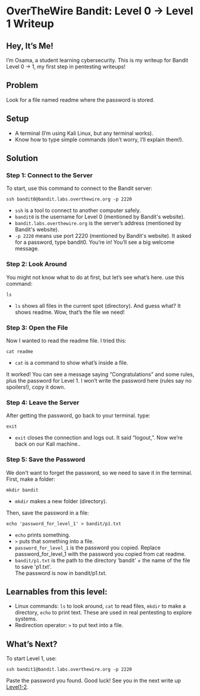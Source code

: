 # OverTheWire Bandit: Level 0 → Level 1 Writeup

## Hey, It’s Me!
I’m Osama, a student learning cybersecurity. This is my writeup for Bandit Level 0 → 1, my first step in pentesting writeups!

## Problem
Look for a file named readme where the password is stored.

## Setup
- A terminal (I’m using Kali Linux, but any terminal works).
- Know how to type simple commands (don’t worry, I’ll explain them!).

## Solution
### Step 1: Connect to the Server
To start, use this command to connect to the Bandit server:
```
ssh bandit0@bandit.labs.overthewire.org -p 2220
```
- `ssh` is a tool to connect to another computer safely.
- `bandit0` is the username for Level 0 (mentioned by Bandit's website).
- `bandit.labs.overthewire.org` is the server’s address (mentioned by Bandit's website).
- `-p 2220` means use port 2220 (mentioned by Bandit's website).
It asked for a password, type bandit0. You’re in! You’ll see a big welcome message.

### Step 2: Look Around
You might not know what to do at first, but let’s see what’s here. use this command:
```
ls
```
- `ls` shows all files in the current spot (directory).
And guess what? It shows readme. Wow, that’s the file we need!

### Step 3: Open the File
Now I wanted to read the readme file. I tried this:
```
cat readme
```
- `cat` is a command to show what’s inside a file.

It worked! You can see a message saying “Congratulations” and some rules, plus the password for Level 1. I won’t write the password here (rules say no spoilers!), copy it down.

### Step 4: Leave the Server
After getting the password, go back to your terminal. type:
```
exit
```
- `exit` closes the connection and logs out.
It said “logout,”. Now we’re back on our Kali machine..

### Step 5: Save the Password
We don't want to forget the password, so we need to save it in the terminal. First, make a folder:
```
mkdir bandit
```
- `mkdir` makes a new folder (directory).<br/>

Then, save the password in a file:
```
echo 'password_for_level_1' > bandit/p1.txt
```
- `echo` prints something.
- `>` puts that something into a file.
- `password_for_level_1` is the password you copied. Replace password_for_level_1 with the password you copied from cat readme.
- `bandit/p1.txt` is the path to the directory ‘bandit’ + the name of the file to save 'p1.txt'.<br/>
The password is now in bandit/p1.txt.

## Learnables from this level:
- Linux commands: `ls` to look around, `cat` to read files, `mkdir` to make a directory, `echo` to print text. These are used in real pentesting to explore systems.
- Redirection operator: `>` to put text into a file.

## What’s Next?
To start Level 1, use:
```
ssh bandit1@bandit.labs.overthewire.org -p 2220
```
Paste the password you found. Good luck! See you in the next write up [Level1-2](Level1-2.md).
